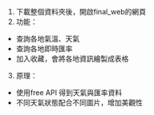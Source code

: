 1. 下載整個資料夾後，開啟final_web的網頁
2. 功能：
  - 查詢各地氣溫、天氣
  - 查詢各地即時匯率
  - 加入收藏，會將各地資訊繪製成表格
3. 原理：
  - 使用free API 得到天氣與匯率資料
  - 不同天氣狀態配合不同圖片，增加美觀性
